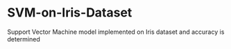 # SVM-on-Iris-Dataset
Support Vector Machine model implemented on Iris dataset and accuracy is determined
